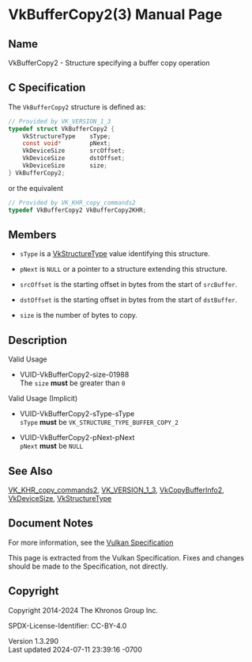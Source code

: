 # VkBufferCopy2(3) Manual Page

## Name

VkBufferCopy2 - Structure specifying a buffer copy operation



## <a href="#_c_specification" class="anchor"></a>C Specification

The `VkBufferCopy2` structure is defined as:

``` c
// Provided by VK_VERSION_1_3
typedef struct VkBufferCopy2 {
    VkStructureType    sType;
    const void*        pNext;
    VkDeviceSize       srcOffset;
    VkDeviceSize       dstOffset;
    VkDeviceSize       size;
} VkBufferCopy2;
```

or the equivalent

``` c
// Provided by VK_KHR_copy_commands2
typedef VkBufferCopy2 VkBufferCopy2KHR;
```

## <a href="#_members" class="anchor"></a>Members

- `sType` is a [VkStructureType](https://registry.khronos.org/vulkan/specs/1.3-extensions/man/html/VkStructureType.html) value identifying
  this structure.

- `pNext` is `NULL` or a pointer to a structure extending this
  structure.

- `srcOffset` is the starting offset in bytes from the start of
  `srcBuffer`.

- `dstOffset` is the starting offset in bytes from the start of
  `dstBuffer`.

- `size` is the number of bytes to copy.

## <a href="#_description" class="anchor"></a>Description

Valid Usage

- <a href="#VUID-VkBufferCopy2-size-01988"
  id="VUID-VkBufferCopy2-size-01988"></a>
  VUID-VkBufferCopy2-size-01988  
  The `size` **must** be greater than `0`

Valid Usage (Implicit)

- <a href="#VUID-VkBufferCopy2-sType-sType"
  id="VUID-VkBufferCopy2-sType-sType"></a>
  VUID-VkBufferCopy2-sType-sType  
  `sType` **must** be `VK_STRUCTURE_TYPE_BUFFER_COPY_2`

- <a href="#VUID-VkBufferCopy2-pNext-pNext"
  id="VUID-VkBufferCopy2-pNext-pNext"></a>
  VUID-VkBufferCopy2-pNext-pNext  
  `pNext` **must** be `NULL`

## <a href="#_see_also" class="anchor"></a>See Also

[VK_KHR_copy_commands2](https://registry.khronos.org/vulkan/specs/1.3-extensions/man/html/VK_KHR_copy_commands2.html),
[VK_VERSION_1_3](https://registry.khronos.org/vulkan/specs/1.3-extensions/man/html/VK_VERSION_1_3.html),
[VkCopyBufferInfo2](https://registry.khronos.org/vulkan/specs/1.3-extensions/man/html/VkCopyBufferInfo2.html),
[VkDeviceSize](https://registry.khronos.org/vulkan/specs/1.3-extensions/man/html/VkDeviceSize.html),
[VkStructureType](https://registry.khronos.org/vulkan/specs/1.3-extensions/man/html/VkStructureType.html)

## <a href="#_document_notes" class="anchor"></a>Document Notes

For more information, see the <a
href="https://registry.khronos.org/vulkan/specs/1.3-extensions/html/vkspec.html#VkBufferCopy2"
target="_blank" rel="noopener">Vulkan Specification</a>

This page is extracted from the Vulkan Specification. Fixes and changes
should be made to the Specification, not directly.

## <a href="#_copyright" class="anchor"></a>Copyright

Copyright 2014-2024 The Khronos Group Inc.

SPDX-License-Identifier: CC-BY-4.0

Version 1.3.290  
Last updated 2024-07-11 23:39:16 -0700
